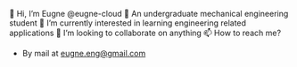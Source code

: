 👋 Hi, I’m Eugne @eugne-cloud
👀 An undergraduate mechanical engineering student
🌱 I’m currently interested in learning engineering related applications
💞️ I’m looking to collaborate on anything
📫 How to reach me? 
- By mail at eugne.eng@gmail.com

<!---
eugne-cloud/eugne-cloud is a ✨ special ✨ repository because its `README.md` (this file) appears on your GitHub profile.
You can click the Preview link to take a look at your changes.
--->
